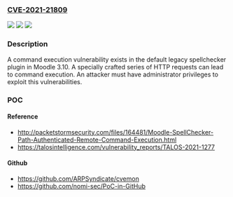 ### [CVE-2021-21809](https://cve.mitre.org/cgi-bin/cvename.cgi?name=CVE-2021-21809)
![](https://img.shields.io/static/v1?label=Product&message=Moodle&color=blue)
![](https://img.shields.io/static/v1?label=Version&message=n%2Fa&color=blue)
![](https://img.shields.io/static/v1?label=Vulnerability&message=OS%20command%20injection&color=brighgreen)

### Description

A command execution vulnerability exists in the default legacy spellchecker plugin in Moodle 3.10. A specially crafted series of HTTP requests can lead to command execution. An attacker must have administrator privileges to exploit this vulnerabilities.

### POC

#### Reference
- http://packetstormsecurity.com/files/164481/Moodle-SpellChecker-Path-Authenticated-Remote-Command-Execution.html
- https://talosintelligence.com/vulnerability_reports/TALOS-2021-1277

#### Github
- https://github.com/ARPSyndicate/cvemon
- https://github.com/nomi-sec/PoC-in-GitHub

